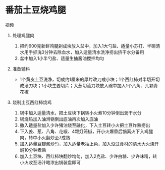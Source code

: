 # 番茄土豆烧鸡腿

[视频](https://www.bilibili.com/video/BV12341177nh)

1. 处理鸡腿肉
    1. 把约600克新鲜鸡腿剁成块放入盆中，加入1大勺盐、适量小苏打、半碗清水用手抓洗3分钟去除血水，加入适量清水洗净捞出挤干水分备用
    2. 盆中加入1小半勺盐、适量生抽酱油搅拌均匀

2. 准备辅料

    - 1个黄皮土豆洗净，切成约1厘米的厚片改刀成小块；1个西红柿对半切开切成滚刀块；1小块生姜切片；大葱切滚刀块放入碗中加入1个八角、几颗青花椒


3. 烧制土豆西红柿烧鸡
    1. 锅中加入适量清水，把土豆块下锅转小火煮10分钟倒出沥干水分
    2. 锅烧热加入油滑锅倒出底油再次加入底油
    3. 撒入适量盐加入少许猪油烧至融化，下入土豆转小火把土豆炸熟捞出
    4. 下入姜、葱、八角、花椒、4颗灯笼椒，开小火爆香后锅离火下入鸡腿肉，转中小火翻炒至7成熟
    5. 加入适量豆瓣酱炒匀，加入适量老抽上色，加入没过食材的清水大火烧开焖10分钟煮熟
    6. 加入土豆块、西红柿块翻炒均匀，加入2克盐、少许白糖、少许味精，转小火收至汤汁略浓出锅装盘即可
